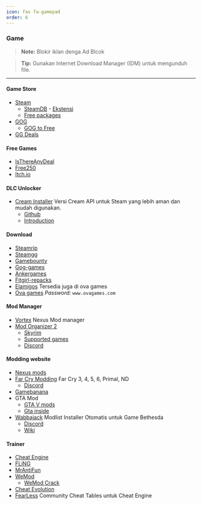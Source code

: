 ```yaml
---
icon: fas fa-gamepad
order: 6
---
```


### Game
> **Note:** Blokir iklan denga Ad Blcok

> **Tip:** Gunakan Internet Download Manager (IDM) untuk mengunduh file.
> 
---

#### Game Store
- [Steam](https://store.steampowered.com/)
  - [SteamDB](https://steamdb.info/) - [Ekstensi](https://steamdb.info/extension/)
  - [Free packages](https://steamdb.info/freepackages/)
- [GOG](https://www.gog.com/)
  - [GOG to Free](https://greasyfork.org/en/scripts/481134-gog-to-free-download-site)
- [GG Deals](https://gg.deals/deals/)

#### Free Games
- [IsThereAnyDeal](https://isthereanydeal.com/giveaways/)
- [Free250](https://steam250.com/price/free)
- [Itch.io](https://itch.io/)

#### DLC Unlocker
- [Cream Installer](https://gofile.io/d/90Exof) Versi Cream API untuk Steam yang lebih aman dan mudah digunakan.
  - [Github](https://github.com/sudojoao/CreamAPI)
  - [Introduction](https://rentry.co/ALink-CreamInstaller)
  
#### Download
- [Steamrip](https://steamrip.com/) 
- [Steamgg](https://steamgg.net/)
- [Gamebounty](https://gamebounty.world/)
- [Gog-games](https://gog-games.to/)
- [Ankergames](https://ankergames.net/) 
- [Fitgirl-repacks](https://fitgirl-repacks.site/)
- [Elamigos](https://elamigos.site/) Tersedia juga di ova games
- [Ova games](https://www.ovagames.com/) *Password:* `www.ovagames.com`

#### Mod Manager
- [Vortex](https://www.nexusmods.com/about/vortex) Nexus Mod manager
- [Mod Organizer 2](https://github.com/ModOrganizer2/modorganizer)
  - [Skyrim](https://www.nexusmods.com/skyrimspecialedition/mods/6194)
  - [Supported games](https://github.com/ModOrganizer2/modorganizer-basic_games/tree/master?tab=readme-ov-file#supported-games)
  - [Discord](https://discord.gg/ewUVAqyrQX)

#### Modding website
- [Nexus mods](https://www.nexusmods.com/)
- [Far Cry Modding](https://fcmodding.com/) Far Cry 3, 4, 5, 6, Primal, ND
  - [Discord](https://discord.com/servers/far-cry-modding-community-846424998888734731)
- [Gamebanana](https://gamebanana.com/)
- GTA Mod
  - [GTA V mods](https://id.gta5-mods.com/)
  - [Gta inside](https://www.gtainside.com/)
- [Wabbajack](https://www.wabbajack.org/) Modlist Installer Otomatis untuk Game Bethesda
  - [Discord](https://discord.com/invite/G9ybsAeH7B)
  - [Wiki](https://wiki.wabbajack.org/)

#### Trainer
- [Cheat Engine](https://www.cheatengine.org/)
- [FLiNG](https://flingtrainer.com/)
- [MrAntiFun](https://mrantifun.net/ )
- [WeMod](https://www.wemod.com/ )
  - [WeMod Crack](https://cs.rin.ru/forum/viewtopic.php?f=14&t=114927 )
- [Cheat Evolution](https://cheatevolution.com/ )
- [FearLess](https://fearlessrevolution.com/) Community Cheat Tables untuk Cheat Engine

